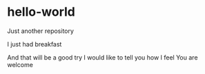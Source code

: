 # hello-world
Just another repository

I just had breakfast


And that will be a good try
I would like to tell you how I feel 
You are welcome

